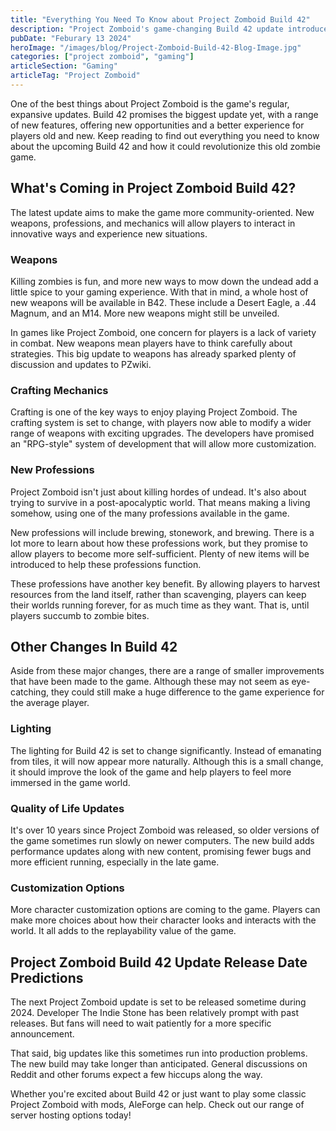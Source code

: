 ```yaml
---
title: "Everything You Need To Know about Project Zomboid Build 42"
description: "Project Zomboid's game-changing Build 42 update introduces new weapons, professions, and mechanics, with the release date set for 2024."
pubDate: "Feburary 13 2024"
heroImage: "/images/blog/Project-Zomboid-Build-42-Blog-Image.jpg"
categories: ["project zomboid", "gaming"]
articleSection: "Gaming"
articleTag: "Project Zomboid"
---
```


One of the best things about Project Zomboid is the game's regular, expansive updates. Build 42 promises the biggest update yet, with a range of new features, offering new opportunities and a better experience for players old and new. Keep reading to find out everything you need to know about the upcoming Build 42 and how it could revolutionize this old zombie game.

What's Coming in Project Zomboid Build 42?
------------------------------------------

The latest update aims to make the game more community-oriented. New weapons, professions, and mechanics will allow players to interact in innovative ways and experience new situations.

### Weapons

Killing zombies is fun, and more new ways to mow down the undead add a little spice to your gaming experience. With that in mind, a whole host of new weapons will be available in B42. These include a Desert Eagle, a .44 Magnum, and an M14. More new weapons might still be unveiled.

In games like Project Zomboid, one concern for players is a lack of variety in combat. New weapons mean players have to think carefully about strategies. This big update to weapons has already sparked plenty of discussion and updates to PZwiki.

### Crafting Mechanics

Crafting is one of the key ways to enjoy playing Project Zomboid. The crafting system is set to change, with players now able to modify a wider range of weapons with exciting upgrades. The developers have promised an "RPG-style" system of development that will allow more customization.

### New Professions

Project Zomboid isn't just about killing hordes of undead. It's also about trying to survive in a post-apocalyptic world. That means making a living somehow, using one of the many professions available in the game.

New professions will include brewing, stonework, and brewing. There is a lot more to learn about how these professions work, but they promise to allow players to become more self-sufficient. Plenty of new items will be introduced to help these professions function.

These professions have another key benefit. By allowing players to harvest resources from the land itself, rather than scavenging, players can keep their worlds running forever, for as much time as they want. That is, until players succumb to zombie bites.

Other Changes In Build 42
-------------------------

Aside from these major changes, there are a range of smaller improvements that have been made to the game. Although these may not seem as eye-catching, they could still make a huge difference to the game experience for the average player.

### Lighting

The lighting for Build 42 is set to change significantly. Instead of emanating from tiles, it will now appear more naturally. Although this is a small change, it should improve the look of the game and help players to feel more immersed in the game world.

### Quality of Life Updates

It's over 10 years since Project Zomboid was released, so older versions of the game sometimes run slowly on newer computers. The new build adds performance updates along with new content, promising fewer bugs and more efficient running, especially in the late game.

### Customization Options

More character customization options are coming to the game. Players can make more choices about how their character looks and interacts with the world. It all adds to the replayability value of the game.

Project Zomboid Build 42 Update Release Date Predictions
--------------------------------------------------------

The next Project Zomboid update is set to be released sometime during 2024. Developer The Indie Stone has been relatively prompt with past releases. But fans will need to wait patiently for a more specific announcement.

That said, big updates like this sometimes run into production problems. The new build may take longer than anticipated. General discussions on Reddit and other forums expect a few hiccups along the way.

Whether you're excited about Build 42 or just want to play some classic Project Zomboid with mods, AleForge can help. Check out our range of server hosting options today!
